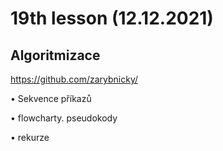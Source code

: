 # 19th lesson (12.12.2021)

## Algoritmizace
https://github.com/zarybnicky/

• Sekvence příkazů </p>
• flowcharty. pseudokody </p>
• rekurze </p>
